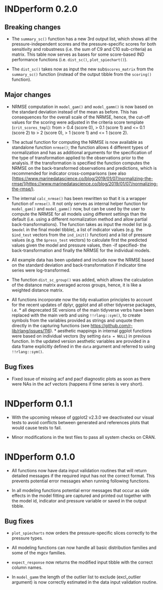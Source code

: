 # INDperform 0.2.0

## Breaking changes

* The `summary_sc()` function has a new 3rd output list, which shows all the pressure-independent scores and the pressure-specific scores for both sensitivity and robustness (i.e. the sum of C9 and C10 sub-criteria) as matrix. This table now serves as bases for some score-based IND performance functions (i.e. `dist_sc()`, `plot_spiechart()`).

* The `dist_sc()` takes now as input the new sub`$scores_matrix` from the `summary_sc()` function (instead of the output tibble from the `scoring()` function).

## Major changes

* NRMSE computation in `model_gam()` and `model_gamm()` is now based on the standard deviation instead of the mean as before. This has consequences for the overall scale of the NRMSE, hence, the cut-off values for the scoring were adjusted in the criteria score template (`crit_scores_tmpl`): from > 0.4 (score 0), > 0.1 (score 1) and <= 0.1 (score 2) to > 2 (score 0), > 1 (score 1) and <= 1 (score 2).

* The actual function for computing the NRMSE is now available as standalone function `nrmse()`; the function allows 4 different types of normalization and has as additional arguments for the specification of the type of transformation applied to the observations prior to the analysis. If the transformation is specified the function computes the NRMSE on the back-transformed observations and predictions, which is recommended for indicator cross-comparisons (see also [https://www.marinedatascience.co/blog/2019/01/07/normalizing-the-rmse/](https://www.marinedatascience.co/blog/2019/01/07/normalizing-the-rmse/).

* The internal `calc_nrmse()` has been rewritten so that it is a wrapper function of `nrmse()`. It not only serves as internal helper function for `model_gam()` and `model_gamm()` now, but can be used by the user to compute the NRMSE for all models using different settings than the default (i.e. using a different normalization method and allow partial back-transformations). The function takes as input the model list (e.g. `$model` in the final model tibble), a list of indicator values (e.g. the `$ind_test` vectors from the `ind_init()` function) and a list of pressure values (e.g. the `$press_test` vectors) to calculate first the predicted values given the model and pressure values, then -if specified- the back-transformation and finally the NRMSE for the individual models.

* All example data has been updated and include now the NRMSE based on the standard deviation and back-transformation if indicator time series were log-transformed.

* The function `dist_sc_group()` was added, which allows the calculation of the distance matrix averaged across groups, hence, it is like a weighted distance matrix.

* All functions incorporate now the tidy evaluation principles to account for the recent updates of dplyr, ggplot and all other tidyverse packages, i.e. 
		* all deprecated SE versions of the main tidyverse verbs have been replaced with the main verb and using `!!rlang::sym()`, to create symbols from the variables provided as strings and unquote them directly in the capturing functions (see https://github.com/r-lib/rlang/issues/116).
		* aesthetic mappings in internal ggplot functions were based on individual vectors (by setting `data = NULL`) in previous function. In the updated version aesthetic variables are provided in a data frame explicitly defined in the `data` argument and referred to using `!!rlang::sym()`.

## Bug fixes

* Fixed issue of missing acf and pacf diagnostic plots as soon as there were NAs in the acf vectors (happens if time series is very short).



# INDperform 0.1.1

* With the upcoming release of ggplot2 v2.3.0 we deactivated our visual tests to avoid conflicts between generated and references plots that would cause tests to fail.

* Minor modifications in the test files to pass all system checks on CRAN.

# INDperform 0.1.0

* All functions now have data input validation routines that will return detailed messages if the required input has not the correct format. This prevents potential error messages when running following functions.

* In all modeling functions potential error messages that occur as side effects in the model fitting are captured and printed out together with the model id, indicator and pressure variable or saved in the output tibble.

## Bug fixes

* `plot_spiecharts` now orders the pressure-specific slices correctly to the pressure types.

* All modeling functions can now handle all basic distribution families and some of the mgcv families.

* `expect_response` now returns the modified input tibble with the correct column names.

* In `model_gamm` the length of the outlier list to exclude (excl_outlier argument) is now correctly estimated in the data input validation routine.



